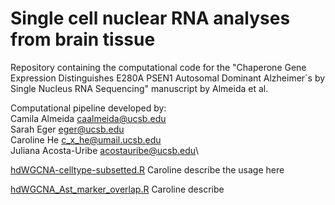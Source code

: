 # Single cell nuclear RNA analyses from brain tissue
Repository containing the computational code for the "Chaperone Gene Expression Distinguishes E280A PSEN1 Autosomal Dominant Alzheimer´s by Single Nucleus RNA Sequencing" manuscript by Almeida et al.

Computational pipeline developed by:\
Camila Almeida <caalmeida@ucsb.edu>\
Sarah Eger <eger@ucsb.edu>\
Caroline He <c_x_he@umail.ucsb.edu>\
Juliana Acosta-Uribe <acostauribe@ucsb.edu>\


[hdWGCNA-celltype-subsetted.R](https://github.com/KosikLabUCSB/nucseq-PSEN1-E280A/blob/main/hdWGCNA-celltype-subsetted.R)
Caroline describe the usage here


[hdWGCNA_Ast_marker_overlap.R](https://github.com/KosikLabUCSB/nucseq-PSEN1-E280A/blob/main/hdWGCNA_Ast_marker_overlap.R)
Caroline describe

